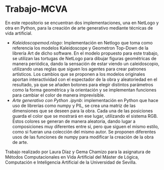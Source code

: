 # Trabajo-MCVA
En este repositorio se encuentran dos implementaciones, una en NetLogo y otra en Python, para la creación de arte generativo mediante técnicas de vida artificial.

- *Kaleidoscopemod.nlogo*: Implementación en Netlogo que toma como referencia los modelos Kaleidoscope y Geometron Top-Down de la librería Art de dicho software. En el modelo propuesto para este trabajo, se utilizan las tortugas de NetLogo para dibujar figuras geométricas de manera periódica, dando la sensación de estar viendo un caleidoscopio, utilizando unas reglas que siguen los agentes para crear patrones artísticos. Los cambios que se proponen a los modelos originales aportan interactividad con el espectador de la obra y aleatoriedad en el resultado, ya que se añaden botones para elegir distintos parámetros como la forma geométrica y la orientación y se implementan funciones para cambiar el color de manera imprevisible.
- *Arte generativo con Python .ipynb*: implementación en Python que hace uso de librerías como numpy y PIL, se crea una matriz de las dimensiones que se deseen para la obra. Cada una de las posiciones guarda el color que se mostrará en ese lugar, utilizando el sistema RGB. Estos colores se generan de manera aleatoria, dando lugar a composiciones muy diferentes entre sí, pero que siguen el mismo estilo, como si fueran una colección del mismo autor. Se proponen diferentes usos de las funciones de numpy para modificar la creación de la obra de arte.

Trabajo realizado por Laura Díaz y Gema Chamizo para la asignatura de Métodos Computacionales en Vida Artificial del Máster de Lógica, Computación e Inteligencia Artificial de la Universidad de Sevilla.
